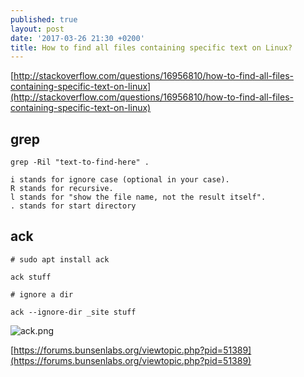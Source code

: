```yaml
---
published: true
layout: post
date: '2017-03-26 21:30 +0200'
title: How to find all files containing specific text on Linux?
---
```

[http://stackoverflow.com/questions/16956810/how-to-find-all-files-containing-specific-text-on-linux](http://stackoverflow.com/questions/16956810/how-to-find-all-files-containing-specific-text-on-linux)

## grep

    grep -Ril "text-to-find-here" .

    i stands for ignore case (optional in your case).
    R stands for recursive.
    l stands for "show the file name, not the result itself".
    . stands for start directory
    
## ack

    # sudo apt install ack
    
    ack stuff
    
    # ignore a dir
    
    ack --ignore-dir _site stuff
    
![ack.png]({{site.baseurl}}/media/ack.png)

[https://forums.bunsenlabs.org/viewtopic.php?pid=51389](https://forums.bunsenlabs.org/viewtopic.php?pid=51389)
